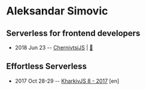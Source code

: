 # Aleksandar Simovic

## Serverless for frontend developers
- 2018 Jun 23 -- [ChernivtsiJS](https://youtu.be/4xLis-ca4QY)  | [:notebook:](https://chernivtsi.js.org/serverless-for-frontend-developers/)  
## Effortless Serverless
- 2017 Oct 28-29 -- [KharkivJS 8 - 2017](https://www.youtube.com/watch?v=eoNPvQeqMZw) [en]   
